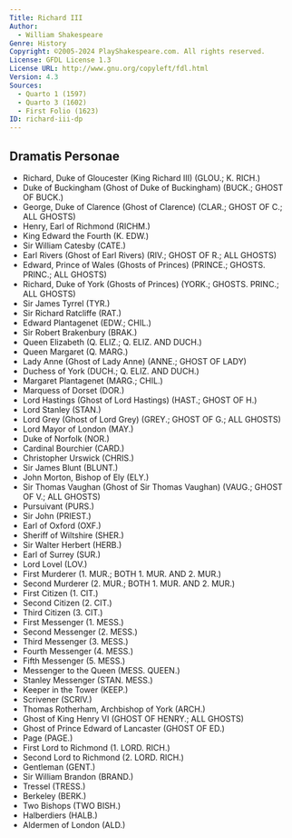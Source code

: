 ```yaml
---
Title: Richard III
Author: 
  - William Shakespeare
Genre: History
Copyright: ©2005-2024 PlayShakespeare.com. All rights reserved.
License: GFDL License 1.3
License URL: http://www.gnu.org/copyleft/fdl.html
Version: 4.3
Sources:
  - Quarto 1 (1597)
  - Quarto 3 (1602)
  - First Folio (1623)
ID: richard-iii-dp
---
```


## Dramatis Personae


- Richard, Duke of Gloucester (King Richard III) (GLOU.; K. RICH.)
- Duke of Buckingham (Ghost of Duke of Buckingham) (BUCK.; GHOST OF BUCK.)
- George, Duke of Clarence (Ghost of Clarence) (CLAR.; GHOST OF C.; ALL GHOSTS)
- Henry, Earl of Richmond (RICHM.)
- King Edward the Fourth (K. EDW.)
- Sir William Catesby (CATE.)
- Earl Rivers (Ghost of Earl Rivers) (RIV.; GHOST OF R.; ALL GHOSTS)
- Edward, Prince of Wales (Ghosts of Princes) (PRINCE.; GHOSTS. PRINC.; ALL GHOSTS)
- Richard, Duke of York (Ghosts of Princes) (YORK.; GHOSTS. PRINC.; ALL GHOSTS)
- Sir James Tyrrel (TYR.)
- Sir Richard Ratcliffe (RAT.)
- Edward Plantagenet (EDW.; CHIL.)
- Sir Robert Brakenbury (BRAK.)
- Queen Elizabeth (Q. ELIZ.; Q. ELIZ. AND DUCH.)
- Queen Margaret (Q. MARG.)
- Lady Anne (Ghost of Lady Anne) (ANNE.; GHOST OF LADY)
- Duchess of York (DUCH.; Q. ELIZ. AND DUCH.)
- Margaret Plantagenet (MARG.; CHIL.)
- Marquess of Dorset (DOR.)
- Lord Hastings (Ghost of Lord Hastings) (HAST.; GHOST OF H.)
- Lord Stanley (STAN.)
- Lord Grey (Ghost of Lord Grey) (GREY.; GHOST OF G.; ALL GHOSTS)
- Lord Mayor of London (MAY.)
- Duke of Norfolk (NOR.)
- Cardinal Bourchier (CARD.)
- Christopher Urswick (CHRIS.)
- Sir James Blunt (BLUNT.)
- John Morton, Bishop of Ely (ELY.)
- Sir Thomas Vaughan (Ghost of Sir Thomas Vaughan) (VAUG.; GHOST OF V.; ALL GHOSTS)
- Pursuivant (PURS.)
- Sir John (PRIEST.)
- Earl of Oxford (OXF.)
- Sheriff of Wiltshire (SHER.)
- Sir Walter Herbert (HERB.)
- Earl of Surrey (SUR.)
- Lord Lovel (LOV.)
- First Murderer (1. MUR.; BOTH 1. MUR. AND 2. MUR.)
- Second Murderer (2. MUR.; BOTH 1. MUR. AND 2. MUR.)
- First Citizen (1. CIT.)
- Second Citizen (2. CIT.)
- Third Citizen (3. CIT.)
- First Messenger (1. MESS.)
- Second Messenger (2. MESS.)
- Third Messenger (3. MESS.)
- Fourth Messenger (4. MESS.)
- Fifth Messenger (5. MESS.)
- Messenger to the Queen (MESS. QUEEN.)
- Stanley Messenger (STAN. MESS.)
- Keeper in the Tower (KEEP.)
- Scrivener (SCRIV.)
- Thomas Rotherham, Archbishop of York (ARCH.)
- Ghost of King Henry VI (GHOST OF HENRY.; ALL GHOSTS)
- Ghost of Prince Edward of Lancaster (GHOST OF ED.)
- Page (PAGE.)
- First Lord to Richmond (1. LORD. RICH.)
- Second Lord to Richmond (2. LORD. RICH.)
- Gentleman (GENT.)
- Sir William Brandon (BRAND.)
- Tressel (TRESS.)
- Berkeley (BERK.)
- Two Bishops (TWO BISH.)
- Halberdiers (HALB.)
- Aldermen of London (ALD.)
